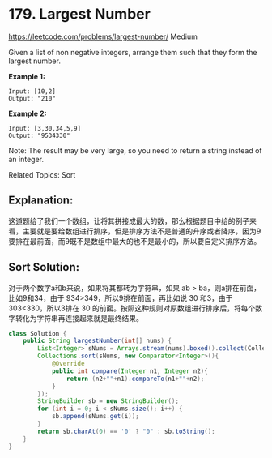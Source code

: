 # 179. Largest Number
<https://leetcode.com/problems/largest-number/>
Medium

Given a list of non negative integers, arrange them such that they form the largest number.

**Example 1:**

    Input: [10,2]
    Output: "210"

**Example 2:**

    Input: [3,30,34,5,9]
    Output: "9534330"

Note: The result may be very large, so you need to return a string instead of an integer.

Related Topics: Sort

## Explanation:
这道题给了我们一个数组，让将其拼接成最大的数，那么根据题目中给的例子来看，主要就是要给数组进行排序，但是排序方法不是普通的升序或者降序，因为9要排在最前面，而9既不是数组中最大的也不是最小的，所以要自定义排序方法。
## Sort Solution: 
对于两个数字a和b来说，如果将其都转为字符串，如果 ab > ba，则a排在前面，比如9和34，由于 934>349，所以9排在前面，再比如说 30 和3，由于 303<330，所以3排在 30 的前面。按照这种规则对原数组进行排序后，将每个数字转化为字符串再连接起来就是最终结果。

```java
class Solution {
    public String largestNumber(int[] nums) {
        List<Integer> sNums = Arrays.stream(nums).boxed().collect(Collectors.toList());
        Collections.sort(sNums, new Comparator<Integer>(){
            @Override
            public int compare(Integer n1, Integer n2){
                return (n2+""+n1).compareTo(n1+""+n2);
            }
        });
        StringBuilder sb = new StringBuilder();
        for (int i = 0; i < sNums.size(); i++) {
            sb.append(sNums.get(i));
        }
        return sb.charAt(0) == '0' ? "0" : sb.toString();
    }
}
```